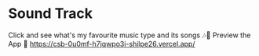 # Sound Track
Click and see what's my favourite music type and its songs 🎶🌸
Preview the App 🔗 https://csb-0u0mf-h7jqwpo3i-shilpe26.vercel.app/
